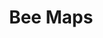---
codehost: https://github.com/https://github.com/hivemapper
logohandle: beemaps
sort: beemaps
title: Bee Maps
website: https://beemaps.com/
---